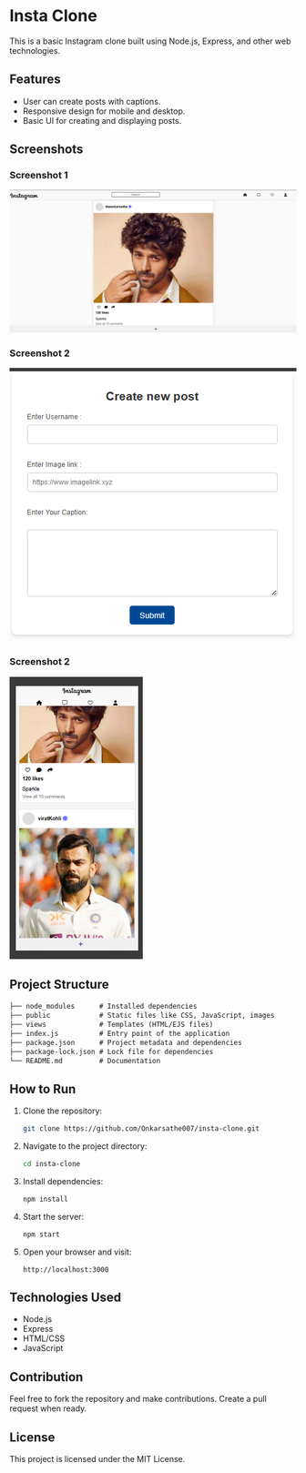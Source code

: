 # Insta Clone

This is a basic Instagram clone built using Node.js, Express, and other web technologies.

## Features
- User can create posts with captions.
- Responsive design for mobile and desktop.
- Basic UI for creating and displaying posts.

## Screenshots

### Screenshot 1
![Screenshot 1](./screenshot.png)

### Screenshot 2
![Screenshot 2](./screenshot2.png)

### Screenshot 2
![Screenshot 2](./screenshot3.png)

## Project Structure
```
├── node_modules      # Installed dependencies
├── public            # Static files like CSS, JavaScript, images
├── views             # Templates (HTML/EJS files)
├── index.js          # Entry point of the application
├── package.json      # Project metadata and dependencies
├── package-lock.json # Lock file for dependencies
└── README.md         # Documentation
```

## How to Run
1. Clone the repository:
   ```bash
   git clone https://github.com/Onkarsathe007/insta-clone.git
   ```
2. Navigate to the project directory:
   ```bash
   cd insta-clone
   ```
3. Install dependencies:
   ```bash
   npm install
   ```
4. Start the server:
   ```bash
   npm start
   ```
5. Open your browser and visit:
   ```
   http://localhost:3000
   ```

## Technologies Used
- Node.js
- Express
- HTML/CSS
- JavaScript

## Contribution
Feel free to fork the repository and make contributions. Create a pull request when ready.

## License
This project is licensed under the MIT License.
